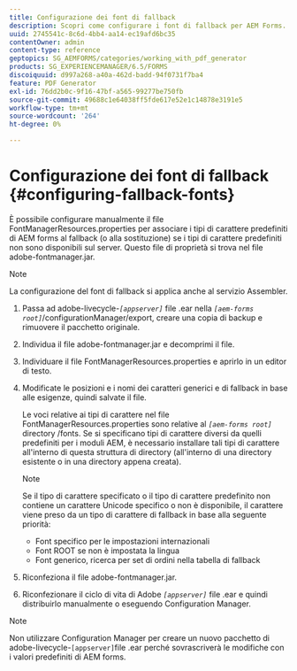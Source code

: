 ```yaml
---
title: Configurazione dei font di fallback
description: Scopri come configurare i font di fallback per AEM Forms. È possibile utilizzare il file FontManagerResources.properties per associare manualmente i tipi di carattere predefiniti ai tipi di carattere di fallback.
uuid: 2745541c-8c6d-4bb4-aa14-ec19afd6bc35
contentOwner: admin
content-type: reference
geptopics: SG_AEMFORMS/categories/working_with_pdf_generator
products: SG_EXPERIENCEMANAGER/6.5/FORMS
discoiquuid: d997a268-a40a-462d-badd-94f0731f7ba4
feature: PDF Generator
exl-id: 76dd2b0c-9f16-47bf-a565-99277be750fb
source-git-commit: 49688c1e64038ff5fde617e52e1c14878e3191e5
workflow-type: tm+mt
source-wordcount: '264'
ht-degree: 0%

---
```


# Configurazione dei font di fallback {#configuring-fallback-fonts}

È possibile configurare manualmente il file FontManagerResources.properties per associare i tipi di carattere predefiniti di AEM forms al fallback (o alla sostituzione) se i tipi di carattere predefiniti non sono disponibili sul server. Questo file di proprietà si trova nel file adobe-fontmanager.jar.

>[!NOTE]
>
>La configurazione del font di fallback si applica anche al servizio Assembler.

1. Passa ad adobe-livecycle-*`[appserver]`* file .ear nella *`[aem-forms root]`*/configurationManager/export, creare una copia di backup e rimuovere il pacchetto originale.
1. Individua il file adobe-fontmanager.jar e decomprimi il file.
1. Individuare il file FontManagerResources.properties e aprirlo in un editor di testo.
1. Modificate le posizioni e i nomi dei caratteri generici e di fallback in base alle esigenze, quindi salvate il file.

   Le voci relative ai tipi di carattere nel file FontManagerResources.properties sono relative al *`[aem-forms root]`* directory /fonts. Se si specificano tipi di carattere diversi da quelli predefiniti per i moduli AEM, è necessario installare tali tipi di carattere all&#39;interno di questa struttura di directory (all&#39;interno di una directory esistente o in una directory appena creata).

   >[!NOTE]
   >
   >Se il tipo di carattere specificato o il tipo di carattere predefinito non contiene un carattere Unicode specifico o non è disponibile, il carattere viene preso da un tipo di carattere di fallback in base alla seguente priorità:

   * Font specifico per le impostazioni internazionali
   * Font ROOT se non è impostata la lingua
   * Font generico, ricerca per set di ordini nella tabella di fallback

1. Riconfeziona il file adobe-fontmanager.jar.
1. Riconfezionare il ciclo di vita di Adobe *`[appserver]`* file .ear e quindi distribuirlo manualmente o eseguendo Configuration Manager.

>[!NOTE]
>
>Non utilizzare Configuration Manager per creare un nuovo pacchetto di adobe-livecycle-`[appserver]`file .ear perché sovrascriverà le modifiche con i valori predefiniti di AEM forms.
